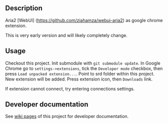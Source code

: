## Description

Aria2 [WebUI] (https://github.com/ziahamza/webui-aria2) as google chrome extension.

This is very early version and will likely completely change.

## Usage

Checkout this project. Init submodule with `git submodule update`. In Google Chrome go to
`settings->extensions`, tick the `Developer mode` checkbox, then press `Load unpacked extension...`.
Point to srd folder within this project. New extension will be added. Press extension icon, then
`Downloads` link.

If extension cannot connect, try entering connections settings.

## Developer documentation

See [wiki pages](https://github.com/SlNPacifist/aria2-chrome-extension/wiki) of this project for developer documentation.